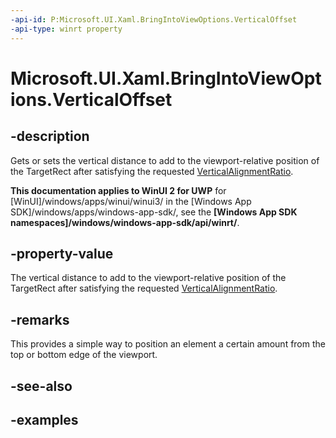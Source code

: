 ```yaml
---
-api-id: P:Microsoft.UI.Xaml.BringIntoViewOptions.VerticalOffset
-api-type: winrt property
---
```


<!-- Property syntax.
public double VerticalOffset { get;  set; }
-->

# Microsoft.UI.Xaml.BringIntoViewOptions.VerticalOffset

## -description
Gets or sets the vertical distance to add to the viewport-relative position of the TargetRect after satisfying the requested [VerticalAlignmentRatio](bringintoviewoptions_verticalalignmentratio.md).

**This documentation applies to WinUI 2 for UWP** for [WinUI]/windows/apps/winui/winui3/ in the [Windows App SDK]/windows/apps/windows-app-sdk/, see the **[Windows App SDK namespaces]/windows/windows-app-sdk/api/winrt/**.

## -property-value

The vertical distance to add to the viewport-relative position of the TargetRect after satisfying the requested [VerticalAlignmentRatio](bringintoviewoptions_verticalalignmentratio.md).

## -remarks
This provides a simple way to position an element a certain amount from the top or bottom edge of the viewport.

## -see-also

## -examples

